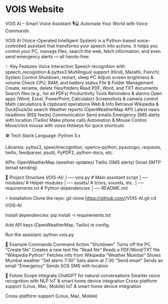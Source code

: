 # VOIS Website
VOIS AI – Smart Voice Assistant 🎙️💻
Automate Your World with Voice Commands

VOIS AI (Voice-Operated Intelligent System) is a Python-based voice-controlled assistant that transforms your speech into actions. It helps you control your PC, manage files, search the web, fetch information, and even send emergency alerts — all hands-free.

✨ Key Features
Voice Interaction
Speech recognition with speech_recognition & pyttsx3
Multilingual support (Hindi, Marathi, French)
System Control
Shutdown, restart, sleep PC
Adjust screen brightness & volume
Check CPU, RAM, and battery status
File & Folder Management
Create, rename, delete files/folders
Read PDF, Word, and TXT documents
Search files (e.g., list all PDFs)
Productivity Tools
Reminders & alarms
Open apps (Word, Excel, PowerPoint, Calculator)
Screenshots & camera control
Math calculations & clipboard operations
Web & Info Retrieval
Wikipedia & DuckDuckGo search
Weather reports (OpenWeatherMap API)
Latest news headlines (RSS feeds)
Communication
Send emails
Emergency SMS alerts with location (Twilio)
Make phone calls
Automation & Mouse Control
Move/click mouse with voice
Hotkeys for quick shortcuts

🛠 Tech Stack
Language: Python 3.x 

Libraries:
pyttsx3, speechrecognition, opencv-python, pyautogui,
requests, twilio, feedparser, psutil, PyPDF2, python-docx, etc.

APIs:
OpenWeatherMap (weather updates)
Twilio (SMS alerts)
Gmail SMTP (email sending)

📂 Project Structure
VOIS-AI/
│── vois.py                # Main assistant script
│── modules/               # Helper modules
│── assets/                # Icons, sounds, etc.
│── requirements.txt       # Python dependencies
│── README.md

⚡ Installation
Clone the repo:
git clone https://github.com/<your-username>/VOIS-AI.git
cd VOIS-AI

Install dependencies:
pip install -r requirements.txt

Add API keys (OpenWeatherMap, Twilio) in config.

Run the assistant:
python vois.py

🔑 Example Commands
Command	Action
"Shutdown"	Turns off the PC
"Create file"	Creates a new text file
"Read file"	Reads a PDF/Word/TXT file
"Wikipedia Python"	Fetches info from Wikipedia
"Weather Mumbai"	Shows Mumbai weather
"Set alarm 7:30"	Sets alarm at 7:30
"Send email"	Sends an email
"Emergency"	Sends SOS SMS with location

🚀 Future Scope
Integrate ChatGPT for natural conversations
Smarter voice recognition with NLP
IoT & smart home device integration
Cross-platform support (Linux, Mac, Mobile)
IoT & smart home device integration

Cross-platform support (Linux, Mac, Mobile)
